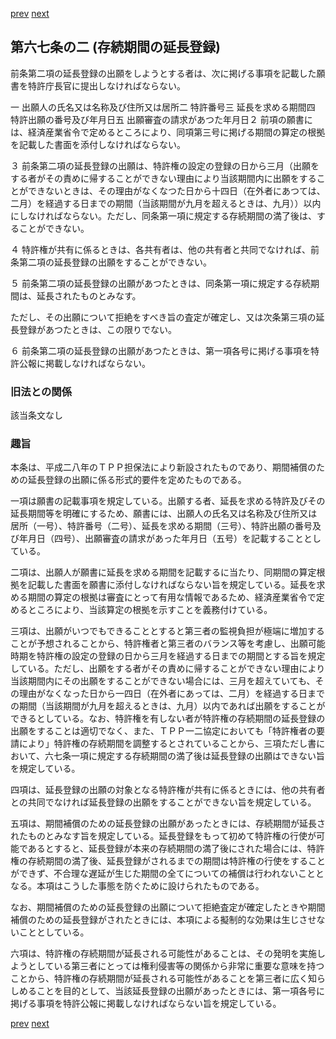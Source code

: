 [prev](/specific/markdowns/特許法/084_Mp-Ch_4-Se_1-At_67.md)
[next](/specific/markdowns/特許法/086_Mp-Ch_4-Se_1-At_67_3.md)
## 第六七条の二 (存続期間の延長登録)
前条第二項の延長登録の出願をしようとする者は、次に掲げる事項を記載した願書を特許庁長官に提出しなければならない。

一 出願人の氏名又は名称及び住所又は居所二 特許番号三 延長を求める期間四 特許出願の番号及び年月日五 出願審査の請求があつた年月日２ 前項の願書には、経済産業省令で定めるところにより、同項第三号に掲げる期間の算定の根拠を記載した書面を添付しなければならない。

３ 前条第二項の延長登録の出願は、特許権の設定の登録の日から三月（出願をする者がその責めに帰することができない理由により当該期間内に出願をすることができないときは、その理由がなくなつた日から十四日（在外者にあつては、二月）を経過する日までの期間（当該期間が九月を超えるときは、九月））以内にしなければならない。ただし、同条第一項に規定する存続期間の満了後は、することができない。

４ 特許権が共有に係るときは、各共有者は、他の共有者と共同でなければ、前条第二項の延長登録の出願をすることができない。

５ 前条第二項の延長登録の出願があつたときは、同条第一項に規定する存続期間は、延長されたものとみなす。

ただし、その出願について拒絶をすべき旨の査定が確定し、又は次条第三項の延長登録があつたときは、この限りでない。

６ 前条第二項の延長登録の出願があつたときは、第一項各号に掲げる事項を特許公報に掲載しなければならない。


### 旧法との関係
該当条文なし

### 趣旨
本条は、平成二八年のＴＰＰ担保法により新設されたものであり、期間補償のための延長登録の出願に係る形式的要件を定めたものである。

一項は願書の記載事項を規定している。出願する者、延長を求める特許及びその延長期間等を明確にするため、願書には、出願人の氏名又は名称及び住所又は居所（一号）、特許番号（二号）、延長を求める期間（三号）、特許出願の番号及び年月日（四号）、出願審査の請求があった年月日（五号）を記載することとしている。

二項は、出願人が願書に延長を求める期間を記載するに当たり、同期間の算定根拠を記載した書面を願書に添付しなければならない旨を規定している。延長を求める期間の算定の根拠は審査にとって有用な情報であるため、経済産業省令で定めるところにより、当該算定の根拠を示すことを義務付けている。

三項は、出願がいつでもできることとすると第三者の監視負担が極端に増加することが予想されることから、特許権者と第三者のバランス等を考慮し、出願可能時期を特許権の設定の登録の日から三月を経過する日までの期間とする旨を規定している。ただし、出願をする者がその責めに帰することができない理由により当該期間内にその出願をすることができない場合には、三月を超えていても、その理由がなくなった日から一四日（在外者にあっては、二月）を経過する日までの期間（当該期間が九月を超えるときは、九月）以内であれば出願をすることができるとしている。なお、特許権を有しない者が特許権の存続期間の延長登録の出願をすることは適切でなく、また、ＴＰＰ一二協定においても「特許権者の要請により」特許権の存続期間を調整するとされていることから、三項ただし書において、六七条一項に規定する存続期間の満了後は延長登録の出願はできない旨を規定している。

四項は、延長登録の出願の対象となる特許権が共有に係るときには、他の共有者との共同でなければ延長登録の出願をすることができない旨を規定している。

五項は、期間補償のための延長登録の出願があったときには、存続期間が延長されたものとみなす旨を規定している。延長登録をもって初めて特許権の行使が可能であるとすると、延長登録が本来の存続期間の満了後にされた場合には、特許権の存続期間の満了後、延長登録がされるまでの期間は特許権の行使をすることができず、不合理な遅延が生じた期間の全てについての補償は行われないこととなる。本項はこうした事態を防ぐために設けられたものである。

なお、期間補償のための延長登録の出願について拒絶査定が確定したときや期間補償のための延長登録がされたときには、本項による擬制的な効果は生じさせないこととしている。

六項は、特許権の存続期間が延長される可能性があることは、その発明を実施しようとしている第三者にとっては権利侵害等の関係から非常に重要な意味を持つことから、特許権の存続期間が延長される可能性があることを第三者に広く知らしめることを目的として、当該延長登録の出願があったときには、第一項各号に掲げる事項を特許公報に掲載しなければならない旨を規定している。


[prev](/specific/markdowns/特許法/084_Mp-Ch_4-Se_1-At_67.md)
[next](/specific/markdowns/特許法/086_Mp-Ch_4-Se_1-At_67_3.md)
